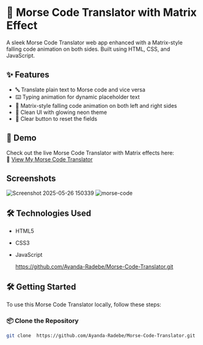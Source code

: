 # 🧠 Morse Code Translator with Matrix Effect

A sleek Morse Code Translator web app enhanced with a Matrix-style falling code animation on both sides. Built using HTML, CSS, and JavaScript.

## ✨ Features

- 🔤 Translate plain text to Morse code and vice versa
- ⌨️ Typing animation for dynamic placeholder text
- 🌌 Matrix-style falling code animation on both left and right sides
- 🧪 Clean UI with glowing neon theme
- 🔁 Clear button to reset the fields

## 🚀 Demo

Check out the live Morse Code Translator with Matrix effects here:  
🔗 [View My Morse Code Translator](https://morse-code-translator-theta.vercel.app/)


## Screenshots

![Screenshot 2025-05-26 150339](https://github.com/user-attachments/assets/49ac1ac9-3747-466e-98a0-81a316dd784f)
![morse-code](https://github.com/user-attachments/assets/6b9ee0e9-4a32-498d-99be-c3920a43f212)



## 🛠️ Technologies Used

- HTML5
- CSS3
- JavaScript

  https://github.com/Ayanda-Radebe/Morse-Code-Translator.git

## 🛠️ Getting Started

To use this Morse Code Translator locally, follow these steps:

### 📦 Clone the Repository

```bash
git clone  https://github.com/Ayanda-Radebe/Morse-Code-Translator.git


